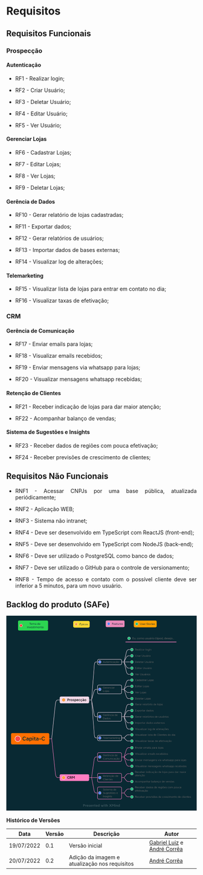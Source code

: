 # Requisitos


## Requisitos Funcionais

### Prospecção

#### Autenticação

<ul>
<li>
  <p style="text-align: justify">RF1 - Realizar login;</p>
</li>

<li>
  <p style="text-align: justify">RF2 - Criar Usuário;</p>
</li>

<li>
  <p style="text-align: justify">RF3 - Deletar Usuário;</p>
</li>

<li>
  <p style="text-align: justify">RF4 - Editar Usuário;</p>
</li>

<li>
  <p style="text-align: justify">RF5 - Ver Usuário;</p>
</li>
</ul>

#### Gerenciar Lojas

<ul>
<li>
  <p style="text-align: justify">RF6 - Cadastrar Lojas;</p>
</li>

<li>
  <p style="text-align: justify">RF7 - Editar Lojas;</p>
</li>

<li>
  <p style="text-align: justify">RF8 - Ver Lojas;</p>
</li>

<li>
  <p style="text-align: justify">RF9 - Deletar Lojas;</p>
</li>
</ul>

#### Gerência de Dados

<ul>
<li>
  <p style="text-align: justify">RF10 - Gerar relatório de lojas cadastradas;</p>
</li>

<li>
  <p style="text-align: justify">RF11 - Exportar dados;</p>
</li>

<li>
  <p style="text-align: justify">RF12 - Gerar relatórios de usuários;</p>
</li>

<li>
  <p style="text-align: justify">RF13 - Importar dados de bases externas;</p>
</li>

<li>
  <p style="text-align: justify">RF14 - Visualizar log de alterações;</p>
</li>
</ul>

#### Telemarketing

<ul>
<li>
  <p style="text-align: justify">RF15 - Visualizar lista de lojas para entrar em contato no dia;</p>
</li>

<li>
  <p style="text-align: justify">RF16 - Visualizar taxas de efetivação;</p>
</li>
</ul>

### CRM

#### Gerência de Comunicação

<ul>
<li>
  <p style="text-align: justify">RF17 - Enviar emails para lojas;</p>
</li>

<li>
  <p style="text-align: justify">RF18 - Visualizar emails recebidos;</p>
</li>

<li>
  <p style="text-align: justify">RF19 - Enviar mensagens via whatsapp para lojas;</p>
</li>

<li>
  <p style="text-align: justify">RF20 - Visualizar mensagens whatsapp recebidas;</p>
</li>
</ul>

#### Retenção de Clientes

<ul>
<li>
  <p style="text-align: justify">RF21 - Receber indicação de lojas para dar maior atenção;</p>
</li>

<li>
  <p style="text-align: justify">RF22 - Acompanhar balanço de vendas;</p>
</li>
</ul>

#### Sistema de Sugestões e Insights

<ul>
<li>
  <p style="text-align: justify">RF23 - Receber dados de regiões com pouca efetivação;</p>
</li>

<li>
  <p style="text-align: justify">RF24 - Receber previsões de crescimento de clientes;</p>
</li>

</ul>

## Requisitos Não Funcionais

<ul>
<li>
  <p style="text-align: justify">RNF1 - Acessar CNPJs por uma base pública, atualizada periódicamente;</p>
</li>

<li>
  <p style="text-align: justify">RNF2 - Aplicação WEB;</p>
</li>

<li>
  <p style="text-align: justify">RNF3 - Sistema não intranet;</p>
</li>

<li>
  <p style="text-align: justify">RNF4 - Deve ser desenvolvido em TypeScript com ReactJS (front-end);</p>
</li>

<li>
  <p style="text-align: justify">RNF5 - Deve ser desenvolvido em TypeScript com NodeJS (back-end);</p>
</li>

<li>
  <p style="text-align: justify">RNF6 - Deve ser utilizado o PostgreSQL como banco de dados;</p>
</li>

<li>
  <p style="text-align: justify">RNF7 - Deve ser utilizado o GitHub para o controle de versionamento;</p>
</li>

<li>
  <p style="text-align: justify">RNF8 - Tempo de acesso e contato com o possível cliente deve ser inferior a 5 minutos, para um novo usuário.</p>
</li>
</ul>

## Backlog do produto (SAFe)

![SAfe](./imagens/SAFE.png)

**Histórico de Versões**

| Data       | Versão | Descrição                                     | Autor                                                                                       |
| ---------- | ------ | --------------------------------------------- | ------------------------------------------------------------------------------------------- |
| 19/07/2022 | 0.1    | Versão inicial                                | [Gabriel Luiz](https://github.com/ggomesbr) e [André Corrêa](https://github.com/dartmol203) |
| 20/07/2022 | 0.2    | Adição da imagem e atualização nos requisitos | [André Corrêa](https://github.com/dartmol203)                                               |